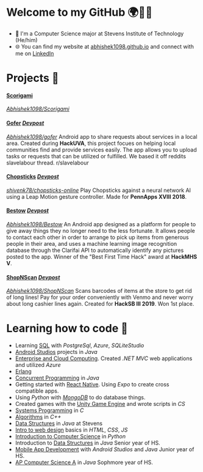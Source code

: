 # Welcome to my GitHub 🌍🧑‍🎓
- 🦆 I'm a Computer Science major at Stevens Institute of Technology (He/him)
- 🌐 You can find my website at [abhishek1098.github.io](https://abhishek1098.github.io/) and connect with me on [LinkedIn](https://www.linkedin.com/in/abhishek-yadav-383ba7191/)

# Projects 🙇

#### <ins>Scorigami</ins>
*[Abhishek1098/Scorigami](https://github.com/Abhishek1098/Scorigami)*

#### <ins>Gofer</ins> *[Devpost](https://devpost.com/software/gofer)* 
*[Abhishek1098/gofer](https://github.com/Abhishek1098/gofer)*
Android app to share requests about services in a local area. Created during **HackUVA**, this project focues on helping local communities find and provide services easily. The app allows you to upload tasks or requests that can be utilized or fulfilled. We based it off reddits slavelabour thread. r/slavelabour


#### <ins>Chopsticks</ins> *[Devpost](https://devpost.com/software/o-o-o-o-o-o-o)* 
*[shivenk78/chopsticks-online](https://github.com/shivenk78/chopsticks-online)*
Play Chopsticks against a neural network AI using a Leap Motion gesture controller. Made for **PennApps XVIII 2018**.


#### <ins>Bestow</ins> *[Devpost](https://devpost.com/software/bestow)* 
*[Abhishek1098/Bestow](https://github.com/Abhishek1098/Bestow)*
An Android app designed as a platform for people to give away things they no longer need to the less fortunate. It allows people to contact each other in order to arrange to pick up items from generous people in their area, and uses a machine learning image recognition database through the Clarifai API to automatically identify any pictures posted to the app.
Winner of the "Best First Time Hack" award at **HackMHS V**.


#### <ins>ShopNScan</ins> *[Devpost](https://devpost.com/software/shopnscan)*    
*[Abhishek1098/ShopNScan](https://github.com/Abhishek1098/ShopNScan)*
Scans barcodes of items at the store to get rid of long lines! Pay for your order conveniently with Venmo and never worry about long cashier lines again.
Created for **HackSB III 2019**. Won 1st place.


# Learning how to code 🚀
-  Learning [SQL](https://github.com/Abhishek1098/SQL) with *PostgreSql*, *Azure*, *SQLiteStudio*
- [Android Studios](https://github.com/Abhishek1098/Android-Studios) projects in *Java*
- [Enterprise and Cloud Computing](https://github.com/Abhishek1098/Enterprise-and-Cloud-Computing). Created *.NET MVC* web applications and utilized *Azure*
- [Erlang](https://github.com/Abhishek1098/erlang)
- [Concurrent Programming](https://github.com/Abhishek1098/Concurrent-Programming) in *Java*
- Getting started with [React Native](https://github.com/Abhishek1098/). Using *Expo* to create cross compatible apps.
- Using *Python* with *[MongoDB](https://github.com/Abhishek1098/PythonMangoDB)* to do database things.
- Created games with the [Unity Game Engine](https://github.com/Abhishek1098/Unity-Game-Engine) and wrote scripts in *CS*
- [Systems Programming](https://github.com/Abhishek1098/Systems-Programming) in *C*
- [Algorithms](https://github.com/Abhishek1098/Algorithms) in *C++*
- [Data Structures](https://github.com/Abhishek1098/Data-Structures) in *Java* at Stevens
- [Intro to web design](https://github.com/Abhishek1098/Intro-to-Web-Development-Project-Management) basics in *HTML*, *CSS*, *JS*
- [Introduction to Computer Science](https://github.com/Abhishek1098/Introduction-to-Computer-Science) in *Python*
- Introduction to [Data Structures](https://github.com/Abhishek1098/Intro-Data-Structures) in *Java* Senior year of HS.
- [Mobile App Development](https://github.com/Abhishek1098/Android-Studios) with *Android Studios* and *Java* Junior year of HS.
- [AP Computer Science A](https://github.com/Abhishek1098) in *Java* Sophmore year of HS.
